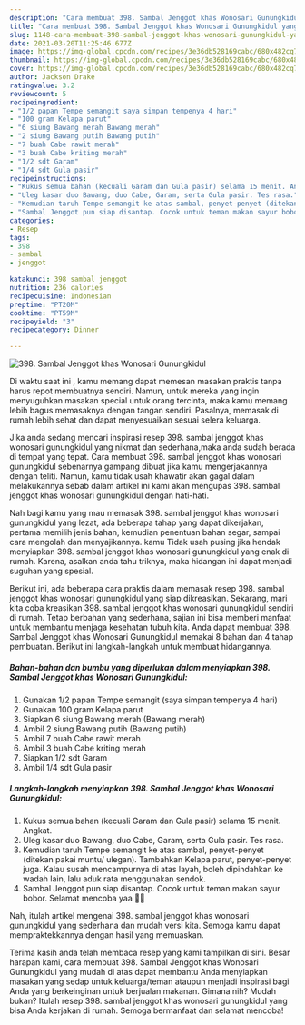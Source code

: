 ```yaml
---
description: "Cara membuat 398. Sambal Jenggot khas Wonosari Gunungkidul yang enak dan Mudah Dibuat"
title: "Cara membuat 398. Sambal Jenggot khas Wonosari Gunungkidul yang enak dan Mudah Dibuat"
slug: 1148-cara-membuat-398-sambal-jenggot-khas-wonosari-gunungkidul-yang-enak-dan-mudah-dibuat
date: 2021-03-20T11:25:46.677Z
image: https://img-global.cpcdn.com/recipes/3e36db528169cabc/680x482cq70/398-sambal-jenggot-khas-wonosari-gunungkidul-foto-resep-utama.jpg
thumbnail: https://img-global.cpcdn.com/recipes/3e36db528169cabc/680x482cq70/398-sambal-jenggot-khas-wonosari-gunungkidul-foto-resep-utama.jpg
cover: https://img-global.cpcdn.com/recipes/3e36db528169cabc/680x482cq70/398-sambal-jenggot-khas-wonosari-gunungkidul-foto-resep-utama.jpg
author: Jackson Drake
ratingvalue: 3.2
reviewcount: 5
recipeingredient:
- "1/2 papan Tempe semangit saya simpan tempenya 4 hari"
- "100 gram Kelapa parut"
- "6 siung Bawang merah Bawang merah"
- "2 siung Bawang putih Bawang putih"
- "7 buah Cabe rawit merah"
- "3 buah Cabe kriting merah"
- "1/2 sdt Garam"
- "1/4 sdt Gula pasir"
recipeinstructions:
- "Kukus semua bahan (kecuali Garam dan Gula pasir) selama 15 menit. Angkat."
- "Uleg kasar duo Bawang, duo Cabe, Garam, serta Gula pasir. Tes rasa."
- "Kemudian taruh Tempe semangit ke atas sambal, penyet-penyet (ditekan pakai muntu/ ulegan). Tambahkan Kelapa parut, penyet-penyet juga. Kalau susah mencampurnya di atas layah, boleh dipindahkan ke wadah lain, lalu aduk rata menggunakan sendok."
- "Sambal Jenggot pun siap disantap. Cocok untuk teman makan sayur bobor. Selamat mencoba yaa 🙏🙏"
categories:
- Resep
tags:
- 398
- sambal
- jenggot

katakunci: 398 sambal jenggot 
nutrition: 236 calories
recipecuisine: Indonesian
preptime: "PT20M"
cooktime: "PT59M"
recipeyield: "3"
recipecategory: Dinner

---
```



![398. Sambal Jenggot khas Wonosari Gunungkidul](https://img-global.cpcdn.com/recipes/3e36db528169cabc/680x482cq70/398-sambal-jenggot-khas-wonosari-gunungkidul-foto-resep-utama.jpg)

Di waktu  saat ini , kamu memang dapat memesan masakan praktis tanpa harus repot membuatnya sendiri. Namun, untuk mereka yang ingin menyuguhkan masakan special untuk orang tercinta, maka kamu memang lebih bagus memasaknya dengan tangan sendiri. Pasalnya, memasak di rumah lebih sehat dan dapat menyesuaikan sesuai selera keluarga.

Jika anda sedang mencari inspirasi resep 398. sambal jenggot khas wonosari gunungkidul yang nikmat dan sederhana,maka anda sudah berada di tempat yang tepat. Cara membuat 398. sambal jenggot khas wonosari gunungkidul  sebenarnya gampang dibuat jika kamu mengerjakannya dengan teliti. Namun, kamu tidak usah khawatir akan gagal dalam melakukannya 
sebab dalam artikel ini kami akan mengupas 398. sambal jenggot khas wonosari gunungkidul dengan hati-hati.  



Nah bagi kamu yang mau memasak 398. sambal jenggot khas wonosari gunungkidul yang lezat, ada beberapa tahap yang dapat dikerjakan, pertama memilih jenis bahan, kemudian penentuan bahan segar, sampai cara mengolah dan menyajikannya. kamu Tidak usah pusing jika hendak menyiapkan 398. sambal jenggot khas wonosari gunungkidul yang enak di rumah. Karena, asalkan anda  tahu triknya, maka hidangan ini dapat menjadi suguhan yang spesial.

Berikut ini, ada beberapa cara praktis  dalam memasak resep 398. sambal jenggot khas wonosari gunungkidul yang siap dikreasikan. Sekarang, mari kita coba kreasikan 398. sambal jenggot khas wonosari gunungkidul sendiri di rumah. Tetap berbahan yang sederhana, sajian ini bisa memberi manfaat untuk membantu menjaga kesehatan tubuh kita. Anda dapat membuat 398. Sambal Jenggot khas Wonosari Gunungkidul memakai 8 bahan dan 4 tahap pembuatan. Berikut ini langkah-langkah untuk membuat hidangannya.

<!--inarticleads1-->

##### Bahan-bahan dan bumbu yang diperlukan dalam menyiapkan 398. Sambal Jenggot khas Wonosari Gunungkidul:

1. Gunakan 1/2 papan Tempe semangit (saya simpan tempenya 4 hari)
1. Gunakan 100 gram Kelapa parut
1. Siapkan 6 siung Bawang merah (Bawang merah)
1. Ambil 2 siung Bawang putih (Bawang putih)
1. Ambil 7 buah Cabe rawit merah
1. Ambil 3 buah Cabe kriting merah
1. Siapkan 1/2 sdt Garam
1. Ambil 1/4 sdt Gula pasir




<!--inarticleads2-->

##### Langkah-langkah menyiapkan 398. Sambal Jenggot khas Wonosari Gunungkidul:

1. Kukus semua bahan (kecuali Garam dan Gula pasir) selama 15 menit. Angkat.
1. Uleg kasar duo Bawang, duo Cabe, Garam, serta Gula pasir. Tes rasa.
1. Kemudian taruh Tempe semangit ke atas sambal, penyet-penyet (ditekan pakai muntu/ ulegan). Tambahkan Kelapa parut, penyet-penyet juga. Kalau susah mencampurnya di atas layah, boleh dipindahkan ke wadah lain, lalu aduk rata menggunakan sendok.
1. Sambal Jenggot pun siap disantap. Cocok untuk teman makan sayur bobor. Selamat mencoba yaa 🙏🙏




Nah, itulah artikel mengenai  398. sambal jenggot khas wonosari gunungkidul  yang sederhana dan mudah versi kita. Semoga kamu dapat mempraktekkannya dengan hasil yang memuaskan. 

Terima kasih anda telah membaca resep yang kami tampilkan di sini. Besar harapan kami, cara membuat  398. Sambal Jenggot khas Wonosari Gunungkidul yang mudah di atas dapat membantu Anda menyiapkan masakan yang sedap untuk keluarga/teman ataupun menjadi inspirasi bagi Anda yang berkeinginan untuk berjualan makanan. Gimana nih? Mudah bukan? Itulah resep 398. sambal jenggot khas wonosari gunungkidul yang bisa Anda kerjakan di rumah. Semoga bermanfaat dan selamat mencoba!

